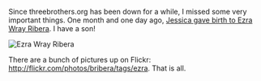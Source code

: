 Since threebrothers.org has been down for a while, I missed some very important things.  One month and one day ago, <a href="http://jeskybera.blogspot.com/2008/07/baby-formerly-known-as-spud.html">Jessica gave birth to Ezra Wray Ribera</a>.  I have a son!

<img src="http://farm4.static.flickr.com/3085/2730011801_0b6c13dd9d.jpg" alt="Ezra Wray Ribera" />

There are a bunch of pictures up on Flickr: <a href="http://flickr.com/photos/bribera/tags/ezra">http://flickr.com/photos/bribera/tags/ezra</a>.  That is all.